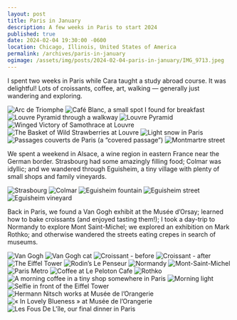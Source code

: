 ```yaml
---
layout: post
title: Paris in January
description: A few weeks in Paris to start 2024
published: true
date: 2024-02-04 19:30:00 -0600
location: Chicago, Illinois, United States of America
permalink: /archives/paris-in-january
ogimage: /assets/img/posts/2024-02-04-paris-in-january/IMG_9713.jpeg
---
```

I spent two weeks in Paris while Cara taught a study abroad course. It was delightful! Lots of croissants, coffee, art, walking — generally just wandering and exploring.

![Arc de Triomphe][1]
![Café Blanc, a small spot I found for breakfast][2]
![Louvre Pyramid through a walkway][3]
![Louvre Pyramid][4]
![Winged Victory of Samothrace at Louvre][5]
![The Basket of Wild Strawberries at Louvre][6]
![Light snow in Paris][7]
![Passages couverts de Paris (a “covered passage”)][8]
![Montmartre street][9]

We spent a weekend in Alsace, a wine region in eastern France near the German border. Strasbourg had some amazingly filling food; Colmar was idyllic; and we wandered through Eguisheim, a tiny village with plenty of small shops and family vineyards.

![Strasbourg][10]
![Colmar][11]
![Eguisheim fountain][12]
![Eguisheim street][13]
![Eguisheim vineyard][14]

Back in Paris, we found a Van Gogh exhibit at the Musée d’Orsay; learned how to bake croissants (and enjoyed tasting them!); I took a day-trip to Normandy to explore Mont Saint-Michel; we explored an exhibition on Mark Rothko; and otherwise wandered the streets eating crepes in search of museums.

![Van Gogh][15]
![Van Gogh cat][16]
![Croissant - before][17]
![Croissant - after][18]
![The Eiffel Tower][19]
![Rodin’s Le Penseur][20]
![Normandy][21]
![Mont-Saint-Michel][22]
![Paris Metro][23]
![Coffee at Le Peloton Cafe][24]
![Rothko][25]
![A morning coffee in a tiny shop somewhere in Paris][26]
![Morning light][27]
![Selfie in front of the Eiffel Tower][28]
![Hermann Nitsch works at Musée de l’Orangerie][29]
![« In Lovely Blueness » at Musée de l’Orangerie][30]
![Les Fous De L'île, our final dinner in Paris][31]

[1]: /assets/img/posts/2024-02-04-paris-in-january/IMG_8330.jpeg
[2]: /assets/img/posts/2024-02-04-paris-in-january/IMG_8407.jpeg
[3]: /assets/img/posts/2024-02-04-paris-in-january/IMG_8412.jpeg
[4]: /assets/img/posts/2024-02-04-paris-in-january/IMG_8419.jpeg
[5]: /assets/img/posts/2024-02-04-paris-in-january/IMG_8443.jpeg
[6]: /assets/img/posts/2024-02-04-paris-in-january/IMG_8507.jpeg
[7]: /assets/img/posts/2024-02-04-paris-in-january/IMG_8626.jpeg
[8]: /assets/img/posts/2024-02-04-paris-in-january/IMG_8664.jpeg
[9]: /assets/img/posts/2024-02-04-paris-in-january/IMG_8680.jpeg
[10]: /assets/img/posts/2024-02-04-paris-in-january/IMG_8734.jpeg
[11]: /assets/img/posts/2024-02-04-paris-in-january/IMG_8838.jpeg
[12]: /assets/img/posts/2024-02-04-paris-in-january/IMG_8862.jpeg
[13]: /assets/img/posts/2024-02-04-paris-in-january/IMG_8868.jpeg
[14]: /assets/img/posts/2024-02-04-paris-in-january/IMG_8871.jpeg
[15]: /assets/img/posts/2024-02-04-paris-in-january/IMG_8909.jpeg
[16]: /assets/img/posts/2024-02-04-paris-in-january/IMG_8912.jpeg
[17]: /assets/img/posts/2024-02-04-paris-in-january/IMG_8981.jpeg
[18]: /assets/img/posts/2024-02-04-paris-in-january/IMG_9058.jpeg
[19]: /assets/img/posts/2024-02-04-paris-in-january/IMG_9193.jpeg
[20]: /assets/img/posts/2024-02-04-paris-in-january/IMG_9215.jpeg
[21]: /assets/img/posts/2024-02-04-paris-in-january/IMG_9284.jpeg
[22]: /assets/img/posts/2024-02-04-paris-in-january/IMG_9493.jpeg
[23]: /assets/img/posts/2024-02-04-paris-in-january/IMG_9516.jpeg
[24]: /assets/img/posts/2024-02-04-paris-in-january/IMG_9544.jpeg
[25]: /assets/img/posts/2024-02-04-paris-in-january/IMG_9594.jpeg
[26]: /assets/img/posts/2024-02-04-paris-in-january/IMG_9614.jpeg
[27]: /assets/img/posts/2024-02-04-paris-in-january/IMG_9662.jpeg
[28]: /assets/img/posts/2024-02-04-paris-in-january/IMG_9681.jpeg
[29]: /assets/img/posts/2024-02-04-paris-in-january/IMG_9692.jpeg
[30]: /assets/img/posts/2024-02-04-paris-in-january/IMG_9713.jpeg
[31]: /assets/img/posts/2024-02-04-paris-in-january/IMG_9731.jpeg
